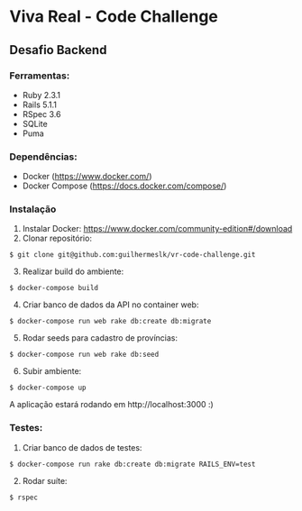 # Viva Real - Code Challenge
## Desafio Backend

### Ferramentas:
- Ruby 2.3.1
- Rails 5.1.1
- RSpec 3.6
- SQLite
- Puma

### Dependências:
- Docker (https://www.docker.com/)
- Docker Compose (https://docs.docker.com/compose/)

### Instalação
1) Instalar Docker: https://www.docker.com/community-edition#/download
2) Clonar repositório:
```shell
$ git clone git@github.com:guilhermeslk/vr-code-challenge.git
```
3) Realizar build do ambiente:
```shell
$ docker-compose build
```
4) Criar banco de dados da API no container web:
```shell
$ docker-compose run web rake db:create db:migrate
```
5) Rodar seeds para cadastro de províncias:
```shell
$ docker-compose run web rake db:seed
```
6) Subir ambiente:
```shell
$ docker-compose up
```

A aplicação estará rodando em http://localhost:3000 :)


### Testes:

1) Criar banco de dados de testes:
```shell
$ docker-compose run rake db:create db:migrate RAILS_ENV=test
```

2) Rodar suíte:
```shell
$ rspec
```


